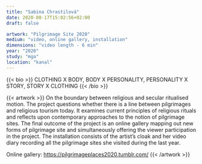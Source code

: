 ```yaml
---
title: "Sabina Chrastilová"
date: 2020-08-17T15:02:56+02:00
draft: false

artwork: "Pilgrimage Site 2020"
medium: "video, online gallery, installation"
dimensions: "video length - 6 min"
year: "2020"
study: "mga"
location: "kanal"
---
```


{{< bio >}}
CLOTHING X BODY, BODY X PERSONALITY, PERSONALITY X STORY, STORY X CLOTHING
{{< /bio >}}


{{< artwork >}}
On the boundary between religious and secular ritualised motion. The project questions whether there is a line between pilgrimages and religious tourism today. It examines current principles of religious rituals and reflects upon contemporary approaches to the notion of pilgrimage sites. The final outcome of the project is an online gallery mapping out new forms of pilgrimage site and simultaneously offering the viewer participation in the project. The installation consists of the artist’s cloak and her video diary recording all the pilgrimage sites she visited during the last year. 

Online gallery: https://pilgrimageplaces2020.tumblr.com/
{{< /artwork >}}
